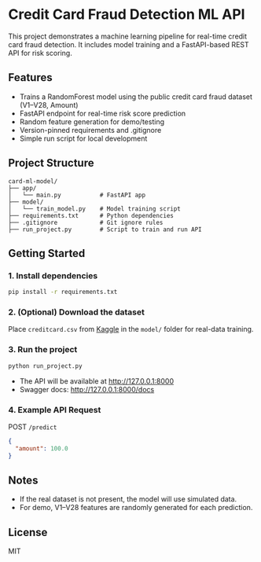 # Credit Card Fraud Detection ML API

This project demonstrates a machine learning pipeline for real-time credit card fraud detection. It includes model training and a FastAPI-based REST API for risk scoring.

## Features
- Trains a RandomForest model using the public credit card fraud dataset (V1–V28, Amount)
- FastAPI endpoint for real-time risk score prediction
- Random feature generation for demo/testing
- Version-pinned requirements and .gitignore
- Simple run script for local development

## Project Structure
```
card-ml-model/
├── app/
│   └── main.py           # FastAPI app
├── model/
│   └── train_model.py    # Model training script
├── requirements.txt      # Python dependencies
├── .gitignore            # Git ignore rules
├── run_project.py        # Script to train and run API
```

## Getting Started

### 1. Install dependencies
```sh
pip install -r requirements.txt
```

### 2. (Optional) Download the dataset
Place `creditcard.csv` from [Kaggle](https://www.kaggle.com/mlg-ulb/creditcardfraud) in the `model/` folder for real-data training.

### 3. Run the project
```sh
python run_project.py
```
- The API will be available at http://127.0.0.1:8000
- Swagger docs: http://127.0.0.1:8000/docs

### 4. Example API Request
POST `/predict`
```json
{
  "amount": 100.0
}
```

## Notes
- If the real dataset is not present, the model will use simulated data.
- For demo, V1–V28 features are randomly generated for each prediction.

## License
MIT
